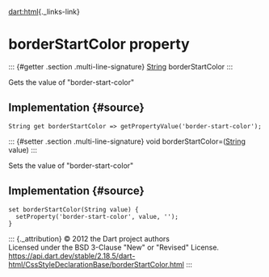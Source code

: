 [dart:html](../../dart-html/dart-html-library){._links-link}

borderStartColor property
=========================

::: {#getter .section .multi-line-signature}
[String](../../dart-core/string-class) borderStartColor
:::

Gets the value of \"border-start-color\"

Implementation {#source}
--------------

``` {.language-dart data-language="dart"}
String get borderStartColor => getPropertyValue('border-start-color');
```

::: {#setter .section .multi-line-signature}
void borderStartColor=([String](../../dart-core/string-class) value)
:::

Sets the value of \"border-start-color\"

Implementation {#source}
--------------

``` {.language-dart data-language="dart"}
set borderStartColor(String value) {
  setProperty('border-start-color', value, '');
}
```

::: {._attribution}
© 2012 the Dart project authors\
Licensed under the BSD 3-Clause \"New\" or \"Revised\" License.\
<https://api.dart.dev/stable/2.18.5/dart-html/CssStyleDeclarationBase/borderStartColor.html>
:::
